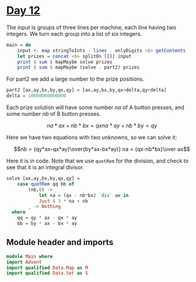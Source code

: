 # [Day 12](https://adventofcode.com/2024/day/12)

The input is groups of three lines per machine,
each line having two integers.
We turn each group into a list of six integers.

```haskell top:3
main = do
    input <- map stringToInts . lines . onlyDigits <$> getContents
    let prizes = concat <$> splitOn [[]] input
    print $ sum $ mapMaybe solve prizes
    print $ sum $ mapMaybe (solve . part2) prizes
```

For part2 we add a large number to the prize positions.

```haskell
part2 [ax,ay,bx,by,qx,qy] = [ax,ay,bx,by,qx+delta,qy+delta]
delta = 10000000000000
```

Each prize solution will have some number $na$ of A button presses,
and some number $nb$ of B button presses.

```math
na * ax + nb * bx = qx
na * ay + nb * by = qy
```

Here we have two equations with two unknowns, so we can solve it:

```math
nb = {qy*ax-qx*ay}\over{by*ax-bx*ay)}
na = {qx-nb*bx}\over ax
```

Here it is in code. Note that we use `quotRem` for the division,
and check to see that it is an integral divisor.

```haskell
solve [ax,ay,bx,by,qx,qy] =
    case quotRem qq bb of
        (nb,0) -> 
            let na = (qx - nb*bx) `div` ax in
            Just $ 3 * na + nb
        _ -> Nothing
  where
    qq = qy * ax - qx * ay
    bb = by * ax - bx * ay
```

## Module header and imports

```haskell top
module Main where
import Advent
import qualified Data.Map as M
import qualified Data.Set as S
```
